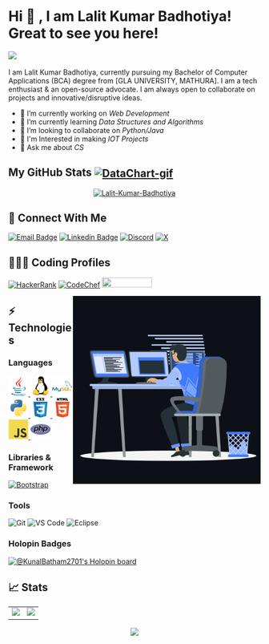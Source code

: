 # Hi 👋 , I am Lalit Kumar Badhotiya! Great to see you here! 

  <a href="https://github.com/Lalit-Kumar-Badhotiya/readme-typing-svg"><img src="https://readme-typing-svg.herokuapp.com?font=Fira+Code&duration=4000&pause=50&color=41FF00&width=435&lines=Hi%F0%9F%91%8B%2C+I+am+Lalit!;I+Like+To+Learn+New+Technologies.;I+Like+To+Explore+New+Tech.;I+Love+Coding++%E2%9D%A4.;Let's+Connect."></a>
</p>
I am Lalit Kumar Badhotiya, currently pursuing my Bachelor of Computer Applications (BCA) degree from [GLA UNIVERSITY, MATHURA]. I am a tech enthusiast & an open-source advocate. I am always open to collaborate on projects and innovative/disruptive ideas.

- 🔭 I’m currently working on *Web Development*
- 🌱 I’m currently learning *Data Structures and Algorithms*
- 👯 I’m looking to collaborate on *Python/Java*
- 🚀 I'm Interested in making *IOT Projects*
- 💬 Ask me about *CS*

<!--<p align="left"> <img src="https://komarev.com/ghpvc/?username=Lalit-Kumar-Badhotiya&label=Profile%20views&color=0e75b6&style=flat" alt="Lalit-Kumar-Badhotiya" /> </p> -->


<!--<h2 align='center'><i><a href="https://github.com/KunalBatham2701/github-readme-activity-graph">My Contribution Graph 📈</i></h2> -->

 <h2>My GitHub Stats <a href="https://media.giphy.com/media/MF3pE1wwVczhKkaSlg/giphy.gif"><img align="center" src="https://media.giphy.com/media/MF3pE1wwVczhKkaSlg/giphy.gif" height="40" alt="DataChart-gif"></a> </h2>
  <div align="center">
<!-- <a href="https://github.com/KunalBatham2701/github-readme-activity-graph#gh-light-mode-only">
 <img src="https://github-readme-activity-graph.cyclic.app/graph?username=KunalBatham2701&theme=react&area=true&hide_border=true#gh-light-mode-only" width="100%">
</a> -->
<!--<a href="https://github.com/KunalBatham2701/github-readme-activity-graph#gh-dark-mode-only">
 <img src="https://github-readme-activity-graph.cyclic.app/graph?username=KunalBatham2701&theme=gotham&area=true&hide_border=true#gh-dark-mode-only" width="100%">
</a>
 <br><br> -->
</div>
<!-- <p align="center"> -->
<!-- <a href="https://github.com/KunalBathma2701/github-readme-activity-graph">
 <img src="https://activity-graph.herokuapp.com/graph?username=KunalBatham2701&theme=react-dark&area=true&hide_border=true" width="100%">
</a> -->
<!-- </p> -->
<!-- [![trophy](https://github-profile-trophy.vercel.app/?username=KunalBatham2701&theme=onedark)](https://github.com/KunalBatham2701/github-profile-trophy) -->
<!-- <p align="center"> <a href="https://github-profile-trophy.vercel.app/?username=KunalBatham2701&theme=onedark"><img src="https://github.com/KunalBatham2701/github-profile-trophy" alt="KunalBatham2701" /></a> </p> -->
<p align="center"> <a href="https://github.com/ryo-ma/github-profile-trophy"><img src="https://github-profile-trophy.vercel.app/?username=Lalit-Kumar-Badhotiya&theme=onedark" alt="Lalit-Kumar-Badhotiya" /></a> </p>
<!-- <p align="center"> <a href="https://github.com/ryo-ma/github-profile-trophy"><img src="https://github-profile-trophy.vercel.app/?username=KunalBatham2701&theme=darkhub" alt="KunalBatham2701" /></a> </p> -->
<!-- <p align="center"> <a href="https://github.com/ryo-ma/github-profile-trophy"><img src="https://github-profile-trophy.vercel.app/?username=KunalBatham2701&theme=monokai" alt="KunalBatham2701" /></a> </p> -->
<!-- [![Kunal's GitHub activity graph](https://activity-graph.herokuapp.com/graph?username=KunalBatham2701&theme=xcode)](https://github.com/KunalBatham2701) -->

## 🔗 Connect With Me

[![Email Badge](https://img.shields.io/badge/-Email-c14438?style=flat-square&logo=Gmail&logoColor=white&link=mailto:lalitkumar.ac105@gmail.com)](mailto:lalitkumar.ac105@gmail.com)
[![Linkedin Badge](https://img.shields.io/badge/-LinkedIn-blue?style=flat-square&logo=Linkedin&logoColor=white&link=https://www.linkedin.com/in/)](https://www.linkedin.com/in/lalit-kumar-badhotiya)
[![Discord](https://img.shields.io/badge/-Discord-7289DA?style=flat-square&logo=discord&logoColor=white)](https://discordapp.com/users/lalit141)
[![X](https://img.shields.io/twitter/follow/Lalitkumar756)](https://x.com/Lalitkumar765?t=h5PNNlpofBIE7wGWvIuqPQ&s=09)


## 👨🏻‍💻 Coding Profiles

[![HackerRank](https://img.shields.io/badge/-HackerRank-2EC866?style=flat-square&logo=HackerRank&logoColor=white)](https://www.hackerrank.com/kunal_batham_cs1)
[![CodeChef](https://img.shields.io/badge/-CodeChef-5B4638?style=flat-square&logo=CodeChef&logoColor=white)](#)
<a href="https://stackoverflow.com/users/25638726/lalit-kumar-badhotiya"><img src="https://stackoverflow.design/assets/img/logos/so/logo-stackoverflow.png" style="width:100px;height:20px;"></a>
<a href="https://codeforces.com/profile/Lalitkumarbadhotiya"><img src="https://seeklogo.com/images/C/codeforces-logo-AA1F2FF3CF-seeklogo.com.png" style="width:100px;height:15px;"></a>


<!-- <img align='right' src="https://user-images.githubusercontent.com/64855541/133657615-ccb22336-f4db-408e-bc30-af7ff09608e7.png" width="280"> -->
<p><img align="right" width="375px" src="https://github.com/Lalit-Kumar-Badhotiya/Lalit-Kumar-Badhotiya/blob/main/Media/animation_500_kxa883sd.gif" alt="adam-pw" /></p>

## ⚡ Technologies

### Languages
<p align="left"> <!--<a href="https://www.cprogramming.com/" target="_blank"> <img src="https://raw.githubusercontent.com/devicons/devicon/master/icons/c/c-original.svg" alt="c" width="40" height="40"/> </a> <a href="https://www.w3schools.com/cpp/" target="_blank"> <img src="https://raw.githubusercontent.com/devicons/devicon/master/icons/cplusplus/cplusplus-original.svg" alt="cplusplus" width="40" height="40"/>--> </a> <a href="https://www.java.com" target="_blank"> <img src="https://raw.githubusercontent.com/devicons/devicon/master/icons/java/java-original.svg" alt="java" width="40" height="40"/> </a> <a href="https://www.linux.org/" target="_blank"> <img src="https://raw.githubusercontent.com/devicons/devicon/master/icons/linux/linux-original.svg" alt="linux" width="40" height="40"/> </a> <a href="https://www.mysql.com/" target="_blank"> <img src="https://raw.githubusercontent.com/devicons/devicon/master/icons/mysql/mysql-original-wordmark.svg" alt="mysql" width="40" height="40"/> </a> <a href="https://www.python.org" target="_blank"> <img src="https://raw.githubusercontent.com/devicons/devicon/master/icons/python/python-original.svg" alt="python" width="40" height="40"/> </a> <a href="https://www.w3schools.com/css/" target="_blank" rel="noreferrer"> <img src="https://raw.githubusercontent.com/devicons/devicon/master/icons/css3/css3-original-wordmark.svg" alt="css3" width="40" height="40"/> </a> <a href="https://www.w3.org/html/" target="_blank" rel="noreferrer"> <img src="https://raw.githubusercontent.com/devicons/devicon/master/icons/html5/html5-original-wordmark.svg" alt="html5" width="40" height="40"/> </a> <a href="https://www.w3.org/javascript/" target="_blank" rel="noreferrer"> <img src="https://raw.githubusercontent.com/devicons/devicon/master/icons/javascript/javascript-original.svg" alt="javascript" width="40" height="40"/> </a> 
<img src="https://raw.githubusercontent.com/devicons/devicon/master/icons/php/php-original.svg" alt="php" width="40" height="40"/>
</p>

<!-- ![Java](https://img.shields.io/badge/-java-E34A86?style=flat-square&logo=java)
![Python](https://img.shields.io/badge/-Python-black?style=flat-square&logo=Python)
![C](https://img.shields.io/badge/-C-00599C?style=flat-square&logo=c)
![C++](https://img.shields.io/badge/-C++-00599C?style=flat-square&logo=cplusplus)
![HTML5](https://img.shields.io/badge/-HTML5-E34F26?style=flat-square&logo=html5&logoColor=white)
![CSS3](https://img.shields.io/badge/-CSS3-1572B6?style=flat-square&logo=css3)
![JavaScript](https://img.shields.io/badge/-JavaScript-black?style=flat-square&logo=javascript) -->

### Libraries & Framework

[![Bootstrap](https://img.shields.io/badge/-Bootstrap-563D7C?style=flat-square&logo=bootstrap)](https://getbootstrap.com/)
<!--[![Numpy](https://img.shields.io/badge/Numpy%20-%23013243.svg?logo=numpy&style=flat-square&logoColor=white)](https://numpy.org/)
[![React](https://img.shields.io/badge/-React-black?style=flat-square&logo=react)](https://reactjs.org/)
[![Nodejs](https://img.shields.io/badge/-Nodejs-black?style=flat-square&logo=Node.js)](https://nodejs.org/)
![Tailwind CSS](https://img.shields.io/badge/-Tailwind%20CSS-333?style=flat&logo=Tailwind-CSS)
![MongoDB](https://img.shields.io/badge/MongoDB-%234ea94b.svg?logo=mongodb&logoColor=white) -->

### Tools

<!-- ![GitHub Pages](https://img.shields.io/badge/GitHub%20Pages-%23327FC7.svg?logo=github&style=flat-square&logoColor=white) -->
![Git](https://img.shields.io/badge/-Git-black?style=flat-square&logo=git)
![VS Code](https://img.shields.io/badge/-VS%20Code-007ACC?style=flat-square&logo=visual-studio-code)
![Eclipse](https://img.shields.io/badge/Eclipse-2C2255?style=flat-square&logo=eclipse&logoColor=white)

### Holopin Badges 
[![@KunalBatham2701's Holopin board](https://holopin.me/kunalbatham_cs20)](https://holopin.io/@kunalbatham_cs20)
<!-- ![Netlify](https://img.shields.io/badge/-Netlify-%2300C7B7?style=flat-square&logo=netlify&logoColor=ffffff)
![Heroku](https://img.shields.io/badge/Heroku%20-%23430098.svg?style=flat-square&logo=heroku&logoColor=white)<!-- ![DigitalOcean](https://img.shields.io/badge/-Digital%20Ocean-darkblue?style=flat-square&logo=digitalocean) -->

<!-- ![Amazon AWS](https://img.shields.io/badge/Amazon%20AWS-232F3E?style=flat-square&logo=amazon-aws)
![Microsoft Azure](https://img.shields.io/badge/Microsoft%20Azure-232F7E?style=flat-square&logo=microsoft-azure)
![Google Cloud](https://img.shields.io/badge/Google%20Cloud-black?style=flat-square&logo=google-cloud)
![Docker](https://img.shields.io/badge/-Docker-black?style=flat-square&logo=docker) 
![Postman](https://img.shields.io/badge/Postman-FF6C37?logo=postman&logoColor=white)  -->
<!-- ![HTML5](https://img.shields.io/badge/-HTML5-333?style=flat&logo=HTML5)
  ![CSS](https://img.shields.io/badge/-CSS-333?style=flat&logo=CSS3&logoColor=1572B6)
  ![JavaScript](https://img.shields.io/badge/-JavaScript-333?style=flat&logo=javascript)
  ![Bootstrap](https://img.shields.io/badge/-Bootstrap-333?style=flat&logo=bootstrap&logoColor=563D7C)
  ![React](https://img.shields.io/badge/-React-333?style=flat&logo=react)
  ![Tailwind CSS](https://img.shields.io/badge/-Tailwind%20CSS-333?style=flat&logo=Tailwind-CSS)
  ![NextJS](https://img.shields.io/badge/-NextJS-333?logo=Next.js)
  ![Material UI](https://img.shields.io/badge/-Material%20UI-333?style=flat&logo=Material-UI)
- 📶 &nbsp;
  ![Node.js](https://img.shields.io/badge/-Node%20JS-333?style=flat&logo=Node.js)
  ![Express](https://img.shields.io/badge/-Express-333?style=flat&logo=Express)
  ![Socket.io](https://img.shields.io/badge/-Socket.io-333?style=flat&logo=Socket.io)
- 🛢 &nbsp;
  ![MongoDB](https://img.shields.io/badge/-MongoDB-333?style=flat&logo=mongodb)
  ![FireStore](https://img.shields.io/badge/-FireStore-333?style=flat&logo=Firebase)
- ⚙️ &nbsp;
  ![Git](https://img.shields.io/badge/-Git-333?style=flat&logo=git)
  ![GitHub](https://img.shields.io/badge/-GitHub-333?style=flat&logo=github)
  ![Markdown](https://img.shields.io/badge/-Markdown-333?style=flat&logo=markdown)
- 🔧 &nbsp; -->

## 📈 Stats

<table>
<tr>
<td>
<img src="https://github-readme-stats.vercel.app/api?username=Lalit-Kumar-Badhotiya&include_all_commits=true&count_private=true&show_icons=true&line_height=20&theme=tokyonight"/>
<td><img src="https://github-readme-stats.vercel.app/api/top-langs?username=Lalit-Kumar-Badhotiya&show_icons=true&locale=en&layout=compact&theme=tokyonight" />
</td>
</tr>
</table>
<p align="center">
<img align="center" src="https://github-readme-streak-stats.herokuapp.com/?user=Lalit-Kumar-Badhotiya&theme=tokyonight" />
</p>

<!--END_SECTION:activity-->
<!-- ![snake gif](https://github.com/KunalBatham2701/KunalBatham2701/blob/output/github-contribution-grid-snake.gif) -->
<!-- <h6 align= "center">Show Some ❤ by giving ⭐ to my Reposiotries</h6>  -->

<!-- Sauce: https://github.com/alexandresanlim/Badges4-README.md-Profile -->
